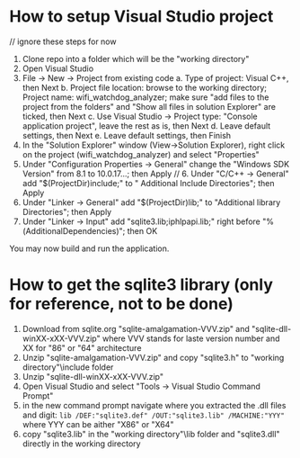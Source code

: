 
How to setup Visual Studio project
==================================

// ignore these steps for now

 1. Clone repo into a folder which will be the "working directory"
 2. Open Visual Studio
 3. File -> New -> Project from existing code
    a. Type of project: Visual C++, then Next
    b. Project file location: browse to the working directory; Project name: wifi_watchdog_analyzer;
	   make sure "add files to the project from the folders" and "Show all files in solution Explorer" 
	   are ticked, then Next
	c. Use Visual Studio -> Project type: "Console application project", leave the rest as is, then Next
	d. Leave default settings, then Next
	e. Leave default settings, then Finish
 4. In the "Solution Explorer" window (View->Solution Explorer), right click on the project 
    (wifi_watchdog_analyzer) and select "Properties"
 5. Under "Configuration Properties -> General" change the "Windows SDK Version" from 8.1 to 10.0.17...; then Apply
// 6. Under "C/C++ -> General" add "$(ProjectDir)include;" to " Additional Include Directories"; then Apply
 7. Under "Linker -> General" add "$(ProjectDir)lib;" to "Additional library Directories"; then Apply
 8. Under "Linker -> Input" add "sqlite3.lib;iphlpapi.lib;" right before "%(AdditionalDependencies)"; then OK
 
You may now build and run the application.
 
 

How to get the sqlite3 library (only for reference, not to be done)
===================================================================

 1. Download from sqlite.org "sqlite-amalgamation-VVV.zip" and "sqlite-dll-winXX-xXX-VVV.zip" where VVV 
    stands for laste version number and XX for "86" or "64" architecture
 2. Unzip "sqlite-amalgamation-VVV.zip" and copy "sqlite3.h" to "working directory"\include folder
 3. Unzip "sqlite-dll-winXX-xXX-VVV.zip"
 4. Open Visual Studio and select "Tools -> Visual Studio Command Prompt"
 5. in the new command prompt navigate where you extracted the .dll files and digit:
    ` lib /DEF:"sqlite3.def" /OUT:"sqlite3.lib" /MACHINE:"YYY" `
	where YYY can be aither "X86" or "X64"
 6. copy "sqlite3.lib" in the "working directory"\lib folder and "sqlite3.dll" directly in the working 
    directory
 
 